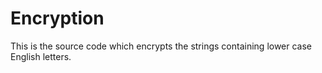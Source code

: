 # Encryption
This is the source code which encrypts the strings containing lower case English letters.
